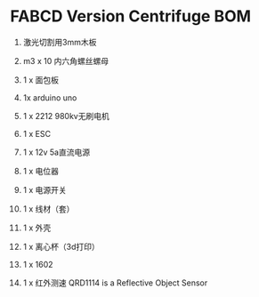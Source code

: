 # FABCD Version Centrifuge BOM

1. 激光切割用3mm木板  
1. m3 x 10 内六角螺丝螺母  

1. 1 x 面包板   
1. 1x arduino uno  
1. 1 x 2212 980kv无刷电机  
1. 1 x ESC  
1. 1 x 12v 5a直流电源  
1. 1 x 电位器  
1. 1 x 电源开关  
1. 1 x 线材（套）  
1. 1 x 外壳  
1. 1 x 离心杯（3d打印）  
1. 1 x 1602  
1. 1 x 红外测速 QRD1114 is a Reflective Object Sensor  
